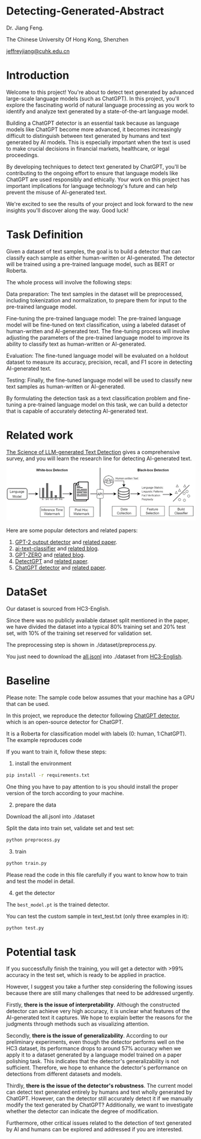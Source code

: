 # Detecting-Generated-Abstract

Dr. Jiang Feng. 

The Chinese University Of Hong Kong, Shenzhen

jeffreyjiang@cuhk.edu.cn

# Introduction

Welcome to this project! You're about to detect text generated by advanced large-scale language models (such as ChatGPT). In this project, you'll explore the fascinating world of natural language processing as you work to identify and analyze text generated by a state-of-the-art language model.

Building a ChatGPT detector is an essential task because as language models like ChatGPT become more advanced, it becomes increasingly difficult to distinguish between text generated by humans and text generated by AI models. This is especially important when the text is used to make crucial decisions in financial markets, healthcare, or legal proceedings.

By developing techniques to detect text generated by ChatGPT, you'll be contributing to the ongoing effort to ensure that language models like ChatGPT are used responsibly and ethically. Your work on this project has important implications for language technology's future and can help prevent the misuse of AI-generated text.

We're excited to see the results of your project and look forward to the new insights you'll discover along the way. Good luck!

# Task Definition

Given a dataset of text samples, the goal is to build a detector that can classify each sample as either human-written or AI-generated. The detector will be trained using a pre-trained language model, such as BERT or Roberta.

The whole process will involve the following steps:

Data preparation: The text samples in the dataset will be preprocessed, including tokenization and normalization, to prepare them for input to the pre-trained language model.

Fine-tuning the pre-trained language model: The pre-trained language model will be fine-tuned on text classification, using a labeled dataset of human-written and AI-generated text. The fine-tuning process will involve adjusting the parameters of the pre-trained language model to improve its ability to classify text as human-written or AI-generated.

Evaluation: The fine-tuned language model will be evaluated on a holdout dataset to measure its accuracy, precision, recall, and F1 score in detecting AI-generated text.

Testing: Finally, the fine-tuned language model will be used to classify new text samples as human-written or AI-generated.

By formulating the detection task as a text classification problem and fine-tuning a pre-trained language model on this task, we can build a detector that is capable of accurately detecting AI-generated text.

# Related work

[The Science of LLM-generated Text Detection](https://drive.google.com/file/d/1U8oQNU4f-1c4hJG9vdFuV4xfa10mrKXC/view?usp=sharing) gives a comprehensive survey, and you will learn the research line for detecting AI-generated text.
![The overview of the LLM-generated text detection.](image.png)

Here are some popular detectors and related papers:

1. [GPT-2 output detector](https://openai-openai-detector.hf.space/) and [related paper](https://d4mucfpksywv.cloudfront.net/papers/GPT_2_Report.pdf).
2. [ai-text-classifier](https://platform.openai.com/ai-text-classifier) and [related blog](https://platform.openai.com/ai-text-classifier).
3. [GPT-ZERO](https://gptzero.me/) and [related blog](https://www.digitaltrends.com/computing/gptzero-how-to-detect-chatgpt-plagiarism/#dt-heading-how-does-gptzero-work).
4. [DetectGPT](https://detectgpt.ericmitchell.ai/) and [related paper](https://arxiv.org/pdf/2301.11305v1.pdf).
5. [ChatGPT detector](https://huggingface.co/spaces/Hello-SimpleAI/chatgpt-detector-single) and [related paper](https://arxiv.org/pdf/2301.07597.pdf).

# DataSet
Our dataset is sourced from HC3-English. 

Since there was no publicly available dataset split mentioned in the paper, we have divided the dataset into a typical 80% training set and 20% test set, with 10% of the training set reserved for validation set. 

The preprocessing step is shown in ./dataset/preprocess.py. 

You just need to download the [all.jsonl](https://huggingface.co/datasets/Hello-SimpleAI/HC3/blob/main/all.jsonl) into ./dataset from [HC3-English](https://huggingface.co/datasets/Hello-SimpleAI/HC3/tree/main).

# Baseline
Please note: The sample code below assumes that your machine has a GPU that can be used.

In this project, we reproduce the detector following [ChatGPT detector](https://huggingface.co/spaces/Hello-SimpleAI/chatgpt-detector-single), which is an open-source detector for ChatGPT.

It is a Roberta for classification model with labels (0: human, 1:ChatGPT). The example reproduces code

If you want to train it, follow these steps:

1. install the environment

```bash
pip install -r requirements.txt
```

One thing you have to pay attention to is you should install the proper version of the torch according to your machine. 

2. prepare the data

Download the all.jsonl into ./dataset

Split the data into train set, validate set and test set:

```bash
python preprocess.py
```

3. train
```bash
python train.py
```

Please read the code in this file carefully if you want to know how to train and test the model in detail.

4. get the detector

The ```best_model.pt``` is the trained detector.

You can test the custom sample in text_test.txt (only three examples in it):

```bash
python test.py
```

# Potential task

If you successfully finish the training, you will get a detector with >99% accuracy in the test set, which is ready to be applied in practice.

However, I suggest you take a further step considering the following issues because there are still many challenges that need to be addressed urgently.

Firstly, **there is the issue of interpretability**. Although the constructed detector can achieve very high accuracy, it is unclear what features of the AI-generated text it captures. We hope to explain better the reasons for the judgments through methods such as visualizing attention.

Secondly, **there is the issue of generalizability**. According to our preliminary experiments, even though the detector performs well on the HC3 dataset, its performance drops to around 57% accuracy when we apply it to a dataset generated by a language model trained on a paper polishing task. This indicates that the detector's generalizability is not sufficient. Therefore, we hope to enhance the detector's performance on detections from different datasets and models.

Thirdly, **there is the issue of the detector's robustness**. The current model can detect text generated entirely by humans and text wholly generated by ChatGPT. However, can the detector still accurately detect it if we manually modify the text generated by ChatGPT? Additionally, we want to investigate whether the detector can indicate the degree of modification.

Furthermore, other critical issues related to the detection of text generated by AI and humans can be explored and addressed if you are interested.


